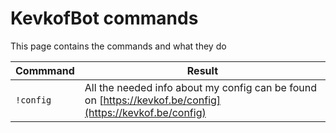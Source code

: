 # KevkofBot commands

This page contains the commands and what they do

|Commmand|Result|
|--------|------|
| `!config` | All the needed info about my config can be found on [https://kevkof.be/config](https://kevkof.be/config) |
